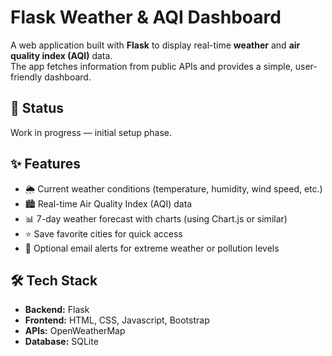 # Flask Weather & AQI Dashboard

A web application built with **Flask** to display real-time **weather** and **air quality index (AQI)** data.  
The app fetches information from public APIs and provides a simple, user-friendly dashboard.

## 🚧 Status
Work in progress — initial setup phase.

## ✨ Features
- 🌦️ Current weather conditions (temperature, humidity, wind speed, etc.)  
- 🏙️ Real-time Air Quality Index (AQI) data  
- 📊 7-day weather forecast with charts (using Chart.js or similar)  
- ⭐ Save favorite cities for quick access  
- 📧 Optional email alerts for extreme weather or pollution levels  

## 🛠️ Tech Stack
- **Backend:** Flask   
- **Frontend:** HTML, CSS, Javascript, Bootstrap
- **APIs:** OpenWeatherMap 
- **Database:** SQLite
